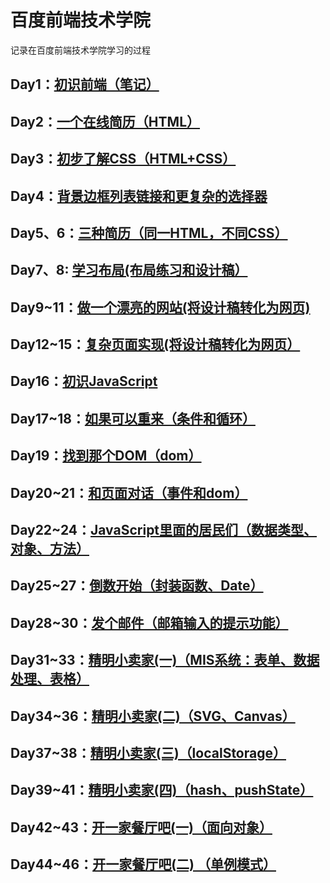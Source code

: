 # 百度前端技术学院
记录在百度前端技术学院学习的过程
## Day1：[初识前端（笔记）](https://github.com/cyxsf/baidu_life/blob/master/Day1/note.txt)
## Day2：[一个在线简历（HTML）](https://cyxsf.github.io/baidu_life/Day2/index.html)
## Day3：[初步了解CSS（HTML+CSS）](https://cyxsf.github.io/baidu_life/Day3/index.html)
## Day4：[背景边框列表链接和更复杂的选择器](https://cyxsf.github.io/baidu_life/Day4/index.html)
## Day5、6：[三种简历（同一HTML，不同CSS）](https://cyxsf.github.io/baidu_life/Day5_6/resume.html)
## Day7、8: [学习布局(布局练习和设计稿）](https://cyxsf.github.io/baidu_life/Day7_8/design.html)
## Day9~11：[做一个漂亮的网站(将设计稿转化为网页)]()
## Day12~15：[复杂页面实现(将设计稿转化为网页）](https://cyxsf.github.io/baidu_life/Day12_15/design.html)
## Day16：[初识JavaScript](https://cyxsf.github.io/baidu_life/Day16/index2.html)
## Day17~18：[如果可以重来（条件和循环）](https://cyxsf.github.io/baidu_life/Day17_18/index.html)
## Day19：[找到那个DOM（dom）](https://cyxsf.github.io/baidu_life/Day19/index.html)
## Day20~21：[和页面对话（事件和dom）](https://cyxsf.github.io/baidu_life/Day20_21/index.html)
## Day22~24：[JavaScript里面的居民们（数据类型、对象、方法）](https://cyxsf.github.io/baidu_life/Day20_21/index.html)
## Day25~27：[倒数开始（封装函数、Date）](https://cyxsf.github.io/baidu_life/Day25_27/index.html)
## Day28~30：[发个邮件（邮箱输入的提示功能）](https://cyxsf.github.io/baidu_life/Day28_30/index.html)
## Day31~33：[精明小卖家(一)（MIS系统：表单、数据处理、表格）](https://cyxsf.github.io/baidu_life/Day31_33/index.html)
## Day34~36：[精明小卖家(二)（SVG、Canvas）](https://cyxsf.github.io/baidu_life/Day34_36/index.html)
## Day37~38：[精明小卖家(三)（localStorage）](https://cyxsf.github.io/baidu_life/Day37_38/index.html)
## Day39~41：[精明小卖家(四)（hash、pushState）](https://cyxsf.github.io/baidu_life/Day39_41/index.html)
## Day42~43：[开一家餐厅吧(一)（面向对象）](https://cyxsf.github.io/baidu_life/Day42_43/index.html)
## Day44~46：[开一家餐厅吧(二) （单例模式）](https://cyxsf.github.io/baidu_life/Day46_46/index.html)
